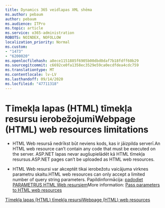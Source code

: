 ```yaml
---
title: Dynamics 365 veidlapas XML shēma
ms.author: pebaum
author: pebaum
ms.audience: ITPro
ms.topic: article
ms.service: o365-administration
ROBOTS: NOINDEX, NOFOLLOW
localization_priority: Normal
ms.custom:
- "1473"
- "6200020"
ms.openlocfilehash: a8ece1151885f6905b00dbd0daf7b18fdff60b29
ms.sourcegitcommit: c6692ce0fa1358ec3529e59ca0ecdfdea4cdc759
ms.translationtype: MT
ms.contentlocale: lv-LV
ms.lasthandoff: 09/14/2020
ms.locfileid: "47711318"
---
```

# <a name="webpage-html-web-resources-limitations"></a><span data-ttu-id="c55d5-102">Tīmekļa lapas (HTML) tīmekļa resursu ierobežojumi</span><span class="sxs-lookup"><span data-stu-id="c55d5-102">Webpage (HTML) web resources limitations</span></span>

* <span data-ttu-id="c55d5-103">HTML Web resursā nedrīkst būt neviens kods, kas ir jāizpilda serverī.</span><span class="sxs-lookup"><span data-stu-id="c55d5-103">An HTML web resource can’t contain any code that must be executed on the server.</span></span> <span data-ttu-id="c55d5-104">ASP.NET lapas nevar augšupielādēt kā HTML tīmekļa resursus.</span><span class="sxs-lookup"><span data-stu-id="c55d5-104">ASP.NET pages can’t be uploaded as HTML web resources.</span></span>

* <span data-ttu-id="c55d5-105">HTML Web resursi var akceptēt tikai ierobežotu vaicājuma virknes parametru skaitu.</span><span class="sxs-lookup"><span data-stu-id="c55d5-105">HTML web resources can only accept a limited number of query string parameters.</span></span> <span data-ttu-id="c55d5-106">Papildinformācija: [padodiet PARAMETRUS HTML Web resursiem](https://docs.microsoft.com/dynamics365/customer-engagement/developer/webpage-html-web-resources#BKMK_PassingParametersToWebResources)</span><span class="sxs-lookup"><span data-stu-id="c55d5-106">More information: [Pass parameters to HTML web resources](https://docs.microsoft.com/dynamics365/customer-engagement/developer/webpage-html-web-resources#BKMK_PassingParametersToWebResources)</span></span>

[<span data-ttu-id="c55d5-107">Tīmekļa lapas (HTML) tīmekļa resursi</span><span class="sxs-lookup"><span data-stu-id="c55d5-107">Webpage (HTML) web resources</span></span>](https://docs.microsoft.com/dynamics365/customer-engagement/developer/webpage-html-web-resources)
